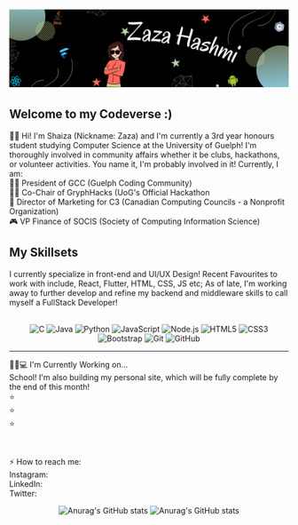 # [![Zaza H Banner](https://raw.githubusercontent.com/Kayeris/Kayeris/main/Images/readme_banner.png)]()


## Welcome to my Codeverse :)
🙋🏻 Hi! I'm Shaiza (Nickname: Zaza) and I'm currently a 3rd year honours student studying Computer Science at the University of Guelph! I'm thoroughly involved in community affairs whether it be clubs, hackathons, or volunteer activities. You name it, I'm probably involved in it!
Currently, I am:  
    🤸‍♀️ President of GCC (Guelph Coding Community)  
    🤹‍♀️ Co-Chair of GryphHacks (UoG's Official Hackathon  
    🧩 Director of Marketing for C3 (Canadian Computing Councils - a Nonprofit Organization)  
    🎮 VP Finance of SOCIS (Society of Computing Information Science)  



## My Skillsets
I currently specialize in front-end and UI/UX Design! Recent Favourites to work with include, React, Flutter, HTML, CSS, JS etc; As of late, I'm working away to further develop and refine my backend and middleware skills to call myself a FullStack Developer!  
<br>
<div align="center" margin-top="5px">
<img src="https://img.shields.io/badge/--659ad2?style=flat&logo=c&logoColor=ffffff" alt="C"> <img src="https://img.shields.io/badge/-Java-orange?style=flat&logo=java&logoColor=white" alt="Java"> 
<img src="https://img.shields.io/badge/-Python-0F9D58?style=flat&logo=python&logoColor=white" alt="Python">
<img src="https://img.shields.io/badge/-JavaScript-black?style=flat&logo=javascript&logoColor=eed718" alt="JavaScript">
<img src="https://img.shields.io/badge/-Nodejs-black?style=flat&logo=Node.js" alt="Node.js">
<img src = "https://img.shields.io/badge/-HTML5-E34F26?style=flat&logo=html5&logoColor=white" alt="HTML5">
<img src = "https://img.shields.io/badge/-CSS3-1572B6?style=flat&logo=css3&logoColor=white" alt="CSS3">
<img src="https://img.shields.io/badge/-Bootstrap-563D7C?style=flat&logo=bootstrap&logoColor=white" alt="Bootstrap">
<img src="https://img.shields.io/badge/-Git-black?style=flat&logo=git" alt="Git"> 
<img src="https://img.shields.io/badge/-GitHub-512bd4?style=flat&logo=github" alt="GitHub">
</div>

<hr>

👧🏻💻 I'm Currently Working on...  
School! I'm also building my personal site, which will be fully complete by the end of this month!  
⭐  
⭐  
⭐  

<br>

⚡ How to reach me:  
Instagram:  
LinkedIn:  
Twitter:  

<div align="center" margin-top="5px">

![Anurag's GitHub stats](https://github-readme-stats.vercel.app/api?username=Kayeris&count_private=true&show_icons=true&theme=merko&custom_title=Zaza's_Stats&line_height=26.5)
![Anurag's GitHub stats](https://github-readme-stats.vercel.app/api/top-langs/?username=Kayeris&langs_count=3&theme=merko&hide=dart&custom_title=Top-Languages)

</div>
    
